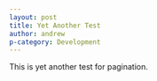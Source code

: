 ```yaml
---
layout: post
title: Yet Another Test
author: andrew
p-category: Development
---
```


This is yet another test for pagination.